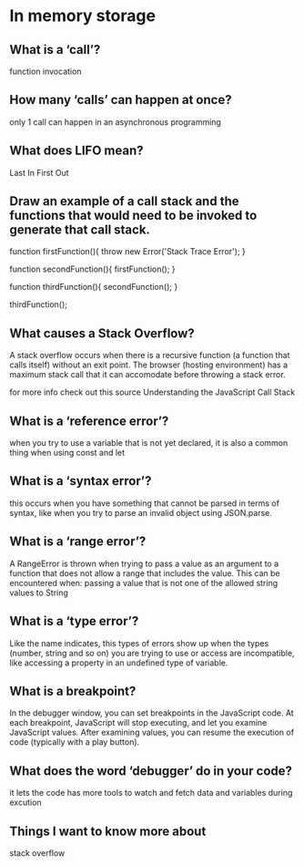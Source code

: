 # In memory storage 

## What is a ‘call’?
function invocation

## How many ‘calls’ can happen at once?
only 1 call can happen in an asynchronous programming

## What does LIFO mean?
Last In First Out

## Draw an example of a call stack and the functions that would need to be invoked to generate that call stack.
function firstFunction(){
  throw new Error('Stack Trace Error');
}

function secondFunction(){
  firstFunction();
}

function thirdFunction(){
  secondFunction();
}

thirdFunction();

## What causes a Stack Overflow?
A stack overflow occurs when there is a recursive function (a function that calls itself) without an exit point. The browser (hosting environment) has a maximum stack call that it can accomodate before throwing a stack error.

for more info check out this source Understanding the JavaScript Call Stack
## What is a ‘reference error’?
when you try to use a variable that is not yet declared, it is also a common thing when using const and let

## What is a ‘syntax error’?
this occurs when you have something that cannot be parsed in terms of syntax, like when you try to parse an invalid object using JSON.parse.

## What is a ‘range error’?
A RangeError is thrown when trying to pass a value as an argument to a function that does not allow a range that includes the value. This can be encountered when: passing a value that is not one of the allowed string values to String

## What is a ‘type error’?
Like the name indicates, this types of errors show up when the types (number, string and so on) you are trying to use or access are incompatible, like accessing a property in an undefined type of variable.

## What is a breakpoint?
In the debugger window, you can set breakpoints in the JavaScript code. At each breakpoint, JavaScript will stop executing, and let you examine JavaScript values. After examining values, you can resume the execution of code (typically with a play button).

## What does the word ‘debugger’ do in your code?
it lets the code has more tools to watch and fetch data and variables during excution

## Things I want to know more about
stack overflow
